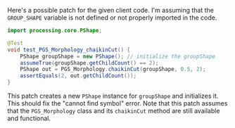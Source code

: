Here's a possible patch for the given client code. I'm assuming that the `GROUP_SHAPE` variable is not defined or not properly imported in the code.

```java
import processing.core.PShape;

@Test
void test_PGS_Morphology_chaikinCut() {
    PShape groupShape = new PShape(); // initialize the groupShape
    assumeTrue(groupShape.getChildCount() == 2);
    PShape out = PGS_Morphology.chaikinCut(groupShape, 0.5, 2);
    assertEquals(2, out.getChildCount());
}
```

This patch creates a new `PShape` instance for `groupShape` and initializes it. This should fix the "cannot find symbol" error. Note that this patch assumes that the `PGS_Morphology` class and its `chaikinCut` method are still available and functional.